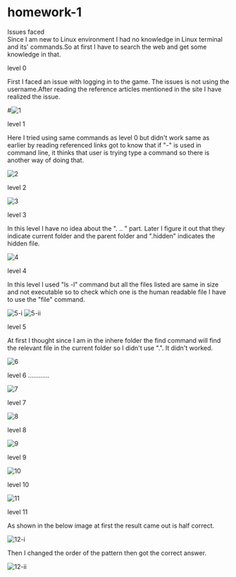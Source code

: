 # homework-1

Issues faced  
Since I am new to Linux environment I had no knowledge in Linux terminal and its' commands.So at first I have to search the web and get some knowledge in that. 

level 0 

First I faced an issue with logging in to the game. The issues is not using the username.After reading the reference articles mentioned in the site I have realized the issue.

#![1](https://cloud.githubusercontent.com/assets/12979917/14460781/077efcf8-00dd-11e6-804f-2de0e825c351.png)

level 1

Here I tried using same commands as level 0 but didn't work same as earlier by reading referenced links got to know that if "-" is used in command line, it thinks that user is trying type a command so there is another way of doing that.

![2](https://cloud.githubusercontent.com/assets/12979917/14461123/d5eff5d2-00de-11e6-8848-99cf78fd1015.png)

level 2

![3](https://cloud.githubusercontent.com/assets/12979917/14461292/7f35fdee-00df-11e6-8c10-3de2bbb98ab7.png)

level 3

In this level I have no idea about the ". .. " part. Later I figure it out that they indicate current folder and the parent folder and  ".hidden" indicates the hidden file.

![4](https://cloud.githubusercontent.com/assets/12979917/14461366/dc09967a-00df-11e6-8db1-3c63e34424c7.png)

level 4

In this level I used "ls -l" command but all the files listed are same in size and not executable so to check which one is the human readable file I have to use the "file" command.

![5-i](https://cloud.githubusercontent.com/assets/12979917/14466455/8e1c083e-00f4-11e6-85a9-9189cdfdb17f.png)
![5-ii](https://cloud.githubusercontent.com/assets/12979917/14466565/f8c2bce6-00f4-11e6-87c9-7ee98f7f9d0a.png)

level 5 

At first I thought since I am in the inhere folder the find command will find the relevant file in the current folder so I didn't use ".". It didn't worked.

![6](https://cloud.githubusercontent.com/assets/12979917/14466837/39ad1ba6-00f6-11e6-86e1-d42860d16ee9.png)

level 6
 ............
 
![7](https://cloud.githubusercontent.com/assets/12979917/14467053/26f1649e-00f7-11e6-9e14-8e3d92021a35.png)

level 7

![8](https://cloud.githubusercontent.com/assets/12979917/14468316/bb76ac1e-00fc-11e6-8548-946721769d06.png)

level 8 

![9](https://cloud.githubusercontent.com/assets/12979917/14468424/2f9b5d6a-00fd-11e6-922c-7bd7d82d48fb.png)

level 9

![10](https://cloud.githubusercontent.com/assets/12979917/14467350/91394cbc-00f8-11e6-8784-d94ce8e7a111.png)

level 10

![11](https://cloud.githubusercontent.com/assets/12979917/14467418/e04d0e56-00f8-11e6-92d2-b641e25900c5.png)

level 11

 As shown in the below image at first the result came out is half correct.
 
![12-i](https://cloud.githubusercontent.com/assets/12979917/14467532/5e536872-00f9-11e6-8e11-26efa614411e.png)

Then I changed the order of the pattern then got the correct answer.

![12-ii](https://cloud.githubusercontent.com/assets/12979917/14467535/63a36764-00f9-11e6-9d8b-560abaf4daa2.png)



